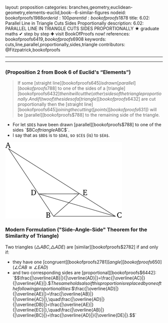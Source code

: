 layout: proposition
categories: branches,geometry,euclidean-geometry,elements-euclid,book--6-similar-figures
nodeid: bookofproofs$1988
orderid: 100
parentid: bookofproofs$1878
title: 6.02: Parallel Line in Triangle Cuts Sides Proportionally
description: 6.02: PARALLEL LINE IN TRIANGLE CUTS SIDES PROPORTIONALLY &#9733; graduate maths &#10004; step by step &#10010; visit BookOfProofs now!
references: bookofproofs$6419,bookofproofs$6908
keywords: cuts,line,parallel,proportionally,sides,triangle
contributors: @Fitzpatrick,bookofproofs

---


---

### (Proposition 2 from Book 6 of Euclid's “Elements”)

> If some [straight line][bookofproofs$645] is drawn [parallel][bookofproofs$788] to one of the sides of a [triangle][bookofproofs$6432] then it will cut the (other) sides of the triangle proportionally. And if (two of) the sides of a [triangle][bookofproofs$6432] are cut proportionally then the [straight line][bookofproofs$645] joining the cutting ([points][bookofproofs$631]) will be [parallel][bookofproofs$788] to the remaining side of the triangle.
* For let `$DE$` have been drawn [parallel][bookofproofs$788] to one of the sides `$BC$` of triangle `$ABC$`.
* I say that as `$BD$` is to `$DA$`, so `$CE$` (is) to `$EA$`.


![fig02e](https://github.com/bookofproofs/bookofproofs.github.io/blob/main/_sources/_assets/images/euclid/Book06/fig02e.png?raw=true)



### Modern Formulation ("Side-Angle-Side" Theorem for the Similarity of Triangle)

Two triangles ($\bigtriangleup{ABC}$,$\bigtriangleup{ADE}$) are [similar][bookofproofs$2782] if and only if:
* they have one [congruent][bookofproofs$2781] [angle][bookofproofs$650] ($\angle{CAB}\cong\angle{EAD}$)
* and two corresponding sides are [proportional][bookofproofs$6442]:
`$$\frac{|\overline{AB}|}{|\overline{AD}|}=\frac{|\overline{AC}|}{|\overline{AE}|}.$$`
The same holds also if this proportion is replaced by one of the following proportionalities:
`$$\frac{|\overline{AD}|}{|\overline{AE}|}=\frac{|\overline{AB}|}{|\overline{AC}|},\quad\frac{|\overline{AD}|}{|\overline{DB}|}=\frac{|\overline{AE}|}{|\overline{EC}|},\quad\frac{|\overline{AB}|}{|\overline{BC}|}=\frac{|\overline{AD}|}{|\overline{DE}|}.$$`
